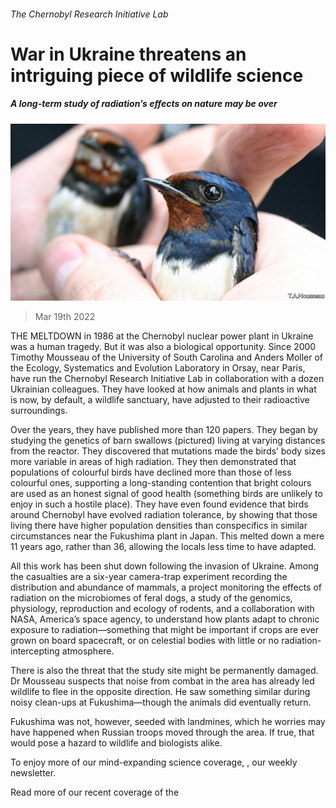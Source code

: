 ###### The Chernobyl Research Initiative Lab

# War in Ukraine threatens an intriguing piece of wildlife science 

##### A long-term study of radiation’s effects on nature may be over 

![image](images/20220319_stp504.jpg) 

> Mar 19th 2022 

THE MELTDOWN in 1986 at the Chernobyl nuclear power plant in Ukraine was a human tragedy. But it was also a biological opportunity. Since 2000 Timothy Mousseau of the University of South Carolina and Anders Moller of the Ecology, Systematics and Evolution Laboratory in Orsay, near Paris, have run the Chernobyl Research Initiative Lab in collaboration with a dozen Ukrainian colleagues. They have looked at how animals and plants in what is now, by default, a wildlife sanctuary, have adjusted to their radioactive surroundings.

Over the years, they have published more than 120 papers. They began by studying the genetics of barn swallows (pictured) living at varying distances from the reactor. They discovered that mutations made the birds’ body sizes more variable in areas of high radiation. They then demonstrated that populations of colourful birds have declined more than those of less colourful ones, supporting a long-standing contention that bright colours are used as an honest signal of good health (something birds are unlikely to enjoy in such a hostile place). They have even found evidence that birds around Chernobyl have evolved radiation tolerance, by showing that those living there have higher population densities than conspecifics in similar circumstances near the Fukushima plant in Japan. This melted down a mere 11 years ago, rather than 36, allowing the locals less time to have adapted.


All this work has been shut down following the invasion of Ukraine. Among the casualties are a six-year camera-trap experiment recording the distribution and abundance of mammals, a project monitoring the effects of radiation on the microbiomes of feral dogs, a study of the genomics, physiology, reproduction and ecology of rodents, and a collaboration with NASA, America’s space agency, to understand how plants adapt to chronic exposure to radiation—something that might be important if crops are ever grown on board spacecraft, or on celestial bodies with little or no radiation-intercepting atmosphere.

There is also the threat that the study site might be permanently damaged. Dr Mousseau suspects that noise from combat in the area has already led wildlife to flee in the opposite direction. He saw something similar during noisy clean-ups at Fukushima—though the animals did eventually return.

Fukushima was not, however, seeded with landmines, which he worries may have happened when Russian troops moved through the area. If true, that would pose a hazard to wildlife and biologists alike.

To enjoy more of our mind-expanding science coverage, , our weekly newsletter.

Read more of our recent coverage of the 

